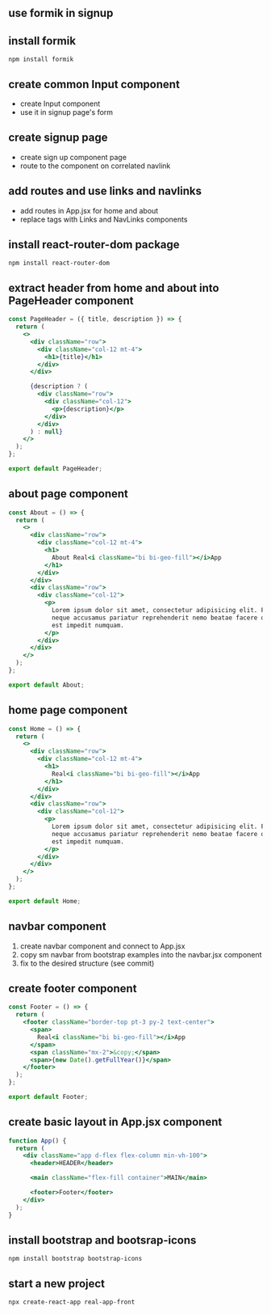 ## use formik in signup

## install formik

`npm install formik`

## create common Input component

- create Input component
- use it in signup page's form

## create signup page

- create sign up component page
- route to the component on correlated navlink

## add routes and use links and navlinks

- add routes in App.jsx for home and about
- replace <a> tags with Links and NavLinks components

## install react-router-dom package

`npm install react-router-dom`

## extract header from home and about into PageHeader component

```jsx
const PageHeader = ({ title, description }) => {
  return (
    <>
      <div className="row">
        <div className="col-12 mt-4">
          <h1>{title}</h1>
        </div>
      </div>

      {description ? (
        <div className="row">
          <div className="col-12">
            <p>{description}</p>
          </div>
        </div>
      ) : null}
    </>
  );
};

export default PageHeader;
```

## about page component

```jsx
const About = () => {
  return (
    <>
      <div className="row">
        <div className="col-12 mt-4">
          <h1>
            About Real<i className="bi bi-geo-fill"></i>App
          </h1>
        </div>
      </div>
      <div className="row">
        <div className="col-12">
          <p>
            Lorem ipsum dolor sit amet, consectetur adipisicing elit. Facilis
            neque accusamus pariatur reprehenderit nemo beatae facere obcaecati
            est impedit numquam.
          </p>
        </div>
      </div>
    </>
  );
};

export default About;
```

## home page component

```jsx
const Home = () => {
  return (
    <>
      <div className="row">
        <div className="col-12 mt-4">
          <h1>
            Real<i className="bi bi-geo-fill"></i>App
          </h1>
        </div>
      </div>
      <div className="row">
        <div className="col-12">
          <p>
            Lorem ipsum dolor sit amet, consectetur adipisicing elit. Facilis
            neque accusamus pariatur reprehenderit nemo beatae facere obcaecati
            est impedit numquam.
          </p>
        </div>
      </div>
    </>
  );
};

export default Home;
```

## navbar component

1. create navbar component and connect to App.jsx
2. copy sm navbar from bootstrap examples into the navbar.jsx component
3. fix to the desired structure (see commit)

## create footer component

```jsx
const Footer = () => {
  return (
    <footer className="border-top pt-3 py-2 text-center">
      <span>
        Real<i className="bi bi-geo-fill"></i>App
      </span>
      <span className="mx-2">&copy;</span>
      <span>{new Date().getFullYear()}</span>
    </footer>
  );
};

export default Footer;
```

## create basic layout in App.jsx component

```jsx
function App() {
  return (
    <div className="app d-flex flex-column min-vh-100">
      <header>HEADER</header>

      <main className="flex-fill container">MAIN</main>

      <footer>Footer</footer>
    </div>
  );
}
```

## install bootstrap and bootsrap-icons

`npm install bootstrap bootstrap-icons`

## start a new project

`npx create-react-app real-app-front`
